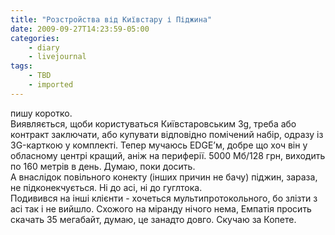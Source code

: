 ```yaml
---
title: "Розстройства від Київстару і Піджина"
date: 2009-09-27T14:23:59-05:00
categories:
    - diary
    - livejournal
tags:
    - TBD
    - imported
---
```


пишу коротко.  
Виявляється, щоби користуваться Київстаровським 3g, треба або контракт заключати, або купувати відповідно помічений набір, одразу із 3G-карткою у комплекті. Тепер мучаюсь EDGEʼм, добре що хоч він у обласному центрі кращий, аніж на периферії. 5000 Мб/128 грн, виходить по 160 метрів в день. Думаю, поки досить.  
А внаслідок повільного конекту (інших причин не бачу) піджин, зараза, не підконекчується. Ні до асі, ні до гуглтока.  
Подивився на інші клієнти - хочеться мультипротокольного, бо злізти з асі так і не вийшло. Схожого на міранду нічого нема, Емпатія просить скачать 35 мегабайт, думаю, це занадто довго. Скучаю за Копете.